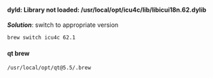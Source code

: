 #### dyld: Library not loaded: /usr/local/opt/icu4c/lib/libicui18n.62.dylib
***Solution***: switch to appropriate version
```sh
brew switch icu4c 62.1
```
#### qt brew
```/usr/local/opt/qt@5.5/.brew```
